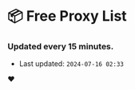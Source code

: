# :package: Free Proxy List
### Updated every 15 minutes.

- Last updated: `2024-07-16 02:33`

:heart:
